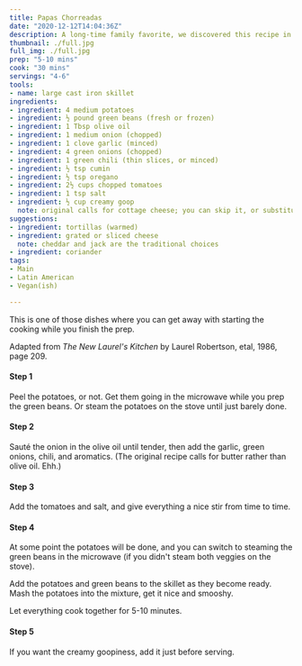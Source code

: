```yaml
---
title: Papas Chorreadas
date: "2020-12-12T14:04:36Z"
description: A long-time family favorite, we discovered this recipe in one of the first vegetarian cookbooks we bought. 
thumbnail: ./full.jpg
full_img: ./full.jpg
prep: "5-10 mins"
cook: "30 mins"
servings: "4-6"
tools:
- name: large cast iron skillet
ingredients:
- ingredient: 4 medium potatoes
- ingredient: ½ pound green beans (fresh or frozen)
- ingredient: 1 Tbsp olive oil
- ingredient: 1 medium onion (chopped)
- ingredient: 1 clove garlic (minced)
- ingredient: 4 green onions (chopped)
- ingredient: 1 green chili (thin slices, or minced)
- ingredient: ½ tsp cumin
- ingredient: ½ tsp oregano
- ingredient: 2½ cups chopped tomatoes
- ingredient: 1 tsp salt
- ingredient: ½ cup creamy goop
  note: original calls for cottage cheese; you can skip it, or substitute yogurt, crème fraîche, or quark
suggestions:
- ingredient: tortillas (warmed)
- ingredient: grated or sliced cheese
  note: cheddar and jack are the traditional choices
- ingredient: coriander
tags:
- Main
- Latin American
- Vegan(ish)

---
```


This is one of those dishes where you can get away with starting the cooking while you finish the prep.

Adapted from _The New Laurel's Kitchen_ by Laurel Robertson, etal, 1986, page 209.

#### Step 1

Peel the potatoes, or not. Get them going in the microwave while you prep the green beans. Or steam the potatoes on the stove until just barely done. 

#### Step 2

Sauté the onion in the olive oil until tender, then add the garlic, green onions, chili, and aromatics. (The original recipe calls for butter rather than olive oil. Ehh.)

#### Step 3

Add the tomatoes and salt, and give everything a nice stir from time to time.

#### Step 4

At some point the potatoes will be done, and you can switch to steaming the green beans in the microwave (if you didn't steam both veggies on the stove). 

Add the potatoes and green beans to the skillet as they become ready. Mash the potatoes into the mixture, get it nice and smooshy.

Let everything cook together for 5-10 minutes.

#### Step 5

If you want the creamy goopiness, add it just before serving.
